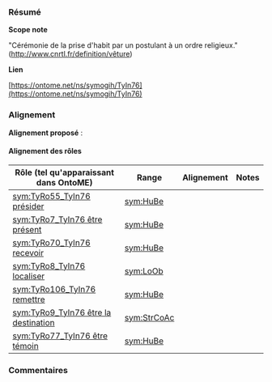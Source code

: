 ### Résumé

**Scope note**

"Cérémonie de la prise d'habit par un postulant à un ordre religieux." (http://www.cnrtl.fr/definition/vêture)

**Lien**

[https://ontome.net/ns/symogih/TyIn76](https://ontome.net/ns/symogih/TyIn76)

### Alignement

**Alignement proposé** :

#### Alignement des rôles

| Rôle (tel qu'apparaissant dans OntoME) | Range | Alignement | Notes |
| ----- | ----- | ----- | ----- |
| [sym:TyRo55_TyIn76 présider](https://ontome.net/ns/symogih/TyRo55_TyIn76) | [sym:HuBe](https://ontome.net/ns/symogih/HuBe) |   |   |
| [sym:TyRo7_TyIn76 être présent](https://ontome.net/ns/symogih/TyRo7_TyIn76) | [sym:HuBe](https://ontome.net/ns/symogih/HuBe) |   |   |
| [sym:TyRo70_TyIn76 recevoir](https://ontome.net/ns/symogih/TyRo70_TyIn76) | [sym:HuBe](https://ontome.net/ns/symogih/HuBe) |   |   |
| [sym:TyRo8_TyIn76 localiser](https://ontome.net/ns/symogih/TyRo8_TyIn76) | [sym:LoOb](https://ontome.net/ns/symogih/LoOb) |   |   |
| [sym:TyRo106_TyIn76 remettre](https://ontome.net/ns/symogih/TyRo106_TyIn76) | [sym:HuBe](https://ontome.net/ns/symogih/HuBe) |   |   |
| [sym:TyRo9_TyIn76 être la destination](https://ontome.net/ns/symogih/TyRo9_TyIn76) | [sym:StrCoAc](https://ontome.net/ns/symogih/StrCoAc) |   |   |
| [sym:TyRo77_TyIn76 être témoin](https://ontome.net/ns/symogih/TyRo77_TyIn76) | [sym:HuBe](https://ontome.net/ns/symogih/HuBe) |   |   |

### Commentaires